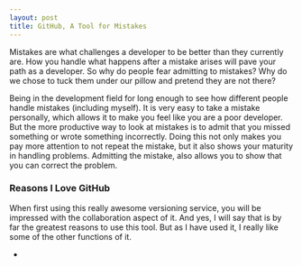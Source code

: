 ```yaml
---
layout: post
title: GitHub, A Tool for Mistakes
---
```


Mistakes are what challenges a developer to be better than they currently are. How you handle what happens after a mistake arises will pave your path as a developer. So why do people fear admitting to mistakes? Why do we chose to tuck them under our pillow and pretend they are not there?

Being in the development field for long enough to see how different people handle mistakes (including myself). It is very easy to take a mistake personally, which allows it to make you feel like you are a poor developer. But the more productive way to look at mistakes is to admit that you missed something or wrote something incorrectly. Doing this not only makes you pay more attention to not repeat the mistake, but it also shows your maturity in handling problems. Admitting the mistake, also allows you to show that you can correct the problem.

### Reasons I Love GitHub

When first using this really awesome versioning service, you will be impressed with the collaboration aspect of it. And yes, I will say that is by far the greatest reasons to use this tool. But as I have used it, I really like some of the other functions of it.

- 